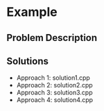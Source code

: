# Example

## Problem Description
<!-- Add description -->

## Solutions
- Approach 1: solution1.cpp
- Approach 2: solution2.cpp
- Approach 3: solution3.cpp
- Approach 4: solution4.cpp
